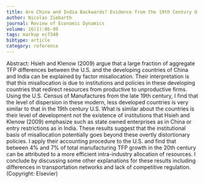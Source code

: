 ```yaml
---
title: Are China and India Backwards? Evidence from the 19th Century U.S. Census of Manufactures
author: Nicolas Ziebarth
journal: Review of Economic Dynamics
volume: 16(1):86-99
tags: markup ec7340
bibtype: article
category: reference
---
```

Abstract: Hsieh and Klenow (2009) argue that a large fraction of aggregate TFP differences between the U.S. and the developing countries of China and India can be explained by factor misallocation. Their interpretation is that this misallocation is due to institutions and policies in these developing countries that redirect resources from productive to unproductive firms. Using the U.S. Census of Manufactures from the late 19th century, I find that the level of dispersion in these modern, less developed countries is very similar to that in the 19th century U.S. What is similar about the countries is their level of development not the existence of institutions that Hsieh and Klenow (2009) emphasize such as state owned enterprises as in China or entry restrictions as in India. These results suggest that the institutional basis of misallocation potentially goes beyond these overtly distortionary policies. I apply their accounting procedure to the U.S. and find that between 4\% and 7\% of total manufacturing TFP growth in the 20th century can be attributed to a more efficient intra-industry allocation of resources. I conclude by discussing some other explanations for these results including differences in transportation networks and lack of competitive regulation. (Copyright: Elsevier)
